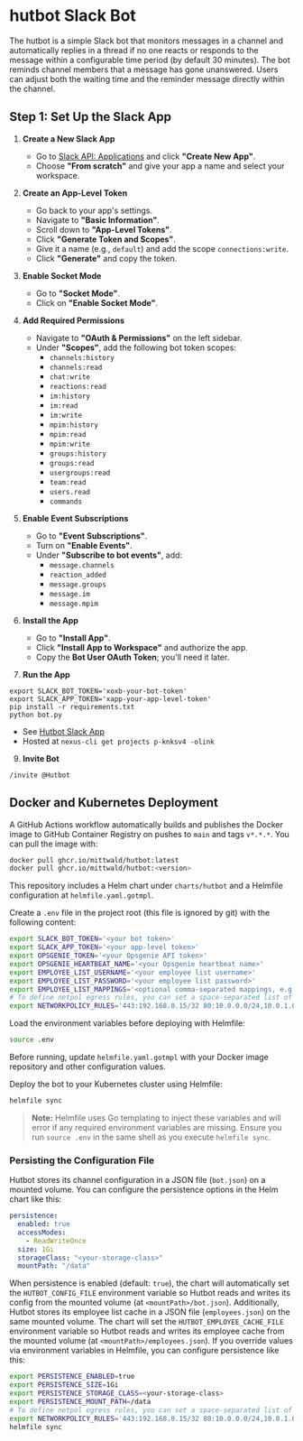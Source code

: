 # hutbot Slack Bot

The hutbot is a simple Slack bot that monitors messages in a channel and automatically replies in a thread if no one reacts or responds to the message within a configurable time period (by default 30 minutes). The bot reminds channel members that a message has gone unanswered. Users can adjust both the waiting time and the reminder message directly within the channel.

## Step 1: Set Up the Slack App

1. **Create a New Slack App**

   - Go to [Slack API: Applications](https://api.slack.com/apps) and click **"Create New App"**.
   - Choose **"From scratch"** and give your app a name and select your workspace.

2. **Create an App-Level Token**

   - Go back to your app's settings.
   - Navigate to **"Basic Information"**.
   - Scroll down to **"App-Level Tokens"**.
   - Click **"Generate Token and Scopes"**.
   - Give it a name (e.g., `default`) and add the scope `connections:write`.
   - Click **"Generate"** and copy the token.

3. **Enable Socket Mode**

   - Go to **"Socket Mode"**.
   - Click on **"Enable Socket Mode"**.

4. **Add Required Permissions**

   - Navigate to **"OAuth & Permissions"** on the left sidebar.
   - Under **"Scopes"**, add the following bot token scopes:
     - `channels:history`
     - `channels:read`
     - `chat:write`
     - `reactions:read`
     - `im:history`
     - `im:read`
     - `im:write`
     - `mpim:history`
     - `mpim:read`
     - `mpim:write`
     - `groups:history`
     - `groups:read`
     - `usergroups:read`
     - `team:read`
     - `users.read`
     - `commands`

5. **Enable Event Subscriptions**

   - Go to **"Event Subscriptions"**.
   - Turn on **"Enable Events"**.
   - Under **"Subscribe to bot events"**, add:
     - `message.channels`
     - `reaction_added`
     - `message.groups`
     - `message.im`
     - `message.mpim`

6. **Install the App**

   - Go to **"Install App"**.
   - Click **"Install App to Workspace"** and authorize the app.
   - Copy the **Bot User OAuth Token**; you'll need it later.

8. **Run the App**

```
export SLACK_BOT_TOKEN='xoxb-your-bot-token'
export SLACK_APP_TOKEN='xapp-your-app-level-token'
pip install -r requirements.txt
python bot.py
```

   - See [Hutbot Slack App](https://api.slack.com/apps/A07RQ54Q5H9)
   - Hosted at `nexus-cli get projects p-knksv4 -olink`

9. **Invite Bot**

```
/invite @Hutbot
```

## Docker and Kubernetes Deployment

A GitHub Actions workflow automatically builds and publishes the Docker image to GitHub Container Registry on pushes to `main` and tags `v*.*.*`. You can pull the image with:

```bash
docker pull ghcr.io/mittwald/hutbot:latest
docker pull ghcr.io/mittwald/hutbot:<version>
```

This repository includes a Helm chart under `charts/hutbot` and a Helmfile configuration at `helmfile.yaml.gotmpl`.

Create a `.env` file in the project root (this file is ignored by git) with the following content:

```bash
export SLACK_BOT_TOKEN='<your bot token>'
export SLACK_APP_TOKEN='<your app-level token>'
export OPSGENIE_TOKEN='<your Opsgenie API token>'
export OPSGENIE_HEARTBEAT_NAME='<your Opsgenie heartbeat name>'
export EMPLOYEE_LIST_USERNAME='<your employee list username>'
export EMPLOYEE_LIST_PASSWORD='<your employee list password>'
export EMPLOYEE_LIST_MAPPINGS='<optional comma-separated mappings, e.g.: user1=alias1,user2=alias2>'
# To define netpol egress rules, you can set a space-separated list of <port>:<cidr[,cidr...]> entries:
export NETWORKPOLICY_RULES='443:192.168.0.15/32 80:10.0.0.0/24,10.0.1.0/24'
```

Load the environment variables before deploying with Helmfile:

```bash
source .env
```

Before running, update `helmfile.yaml.gotmpl` with your Docker image repository and other configuration values.

Deploy the bot to your Kubernetes cluster using Helmfile:

```bash
helmfile sync
```

> **Note:** Helmfile uses Go templating to inject these variables and will error if any required environment variables are missing.
> Ensure you run `source .env` in the same shell as you execute `helmfile sync`.

### Persisting the Configuration File

Hutbot stores its channel configuration in a JSON file (`bot.json`) on a mounted volume. You can configure the persistence options in the Helm chart like this:

```yaml
persistence:
  enabled: true
  accessModes:
    - ReadWriteOnce
  size: 1Gi
  storageClass: "<your-storage-class>"
  mountPath: "/data"
```

When persistence is enabled (default: `true`), the chart will automatically set the `HUTBOT_CONFIG_FILE` environment variable so Hutbot reads and writes its config from the mounted volume (at `<mountPath>/bot.json`).
Additionally, Hutbot stores its employee list cache in a JSON file (`employees.json`) on the same mounted volume. The chart will set the `HUTBOT_EMPLOYEE_CACHE_FILE` environment variable so Hutbot reads and writes its employee cache from the mounted volume (at `<mountPath>/employees.json`).
If you override values via environment variables in Helmfile, you can configure persistence like this:

```bash
export PERSISTENCE_ENABLED=true
export PERSISTENCE_SIZE=1Gi
export PERSISTENCE_STORAGE_CLASS=<your-storage-class>
export PERSISTENCE_MOUNT_PATH=/data
# To define netpol egress rules, you can set a space-separated list of <port>:<cidr[,cidr...]> entries:
export NETWORKPOLICY_RULES='443:192.168.0.15/32 80:10.0.0.0/24,10.0.1.0/24'
helmfile sync
```
